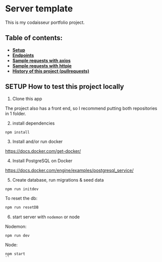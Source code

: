 # Server template

This is my codaisseur portfolio project.

## Table of contents:

- **[Setup](#setup-how-to-use-this-template)**
- **[Endpoints](#endpoints)**
- **[Sample requests with axios](#sample-requests-with-axios)**
- **[Sample requests with httpie](#sample-requests-with-httpie)**
- **[History of this project (pullrequests)](#history-of-this-project)**

## SETUP How to test this project locally

1. Clone this app

The project also has a front end, so I recommend putting both repositories in 1 folder.

2. install dependencies

```
npm install
```

3. Install and/or run docker

https://docs.docker.com/get-docker/

4. Install PostgreSQL on Docker

https://docs.docker.com/engine/examples/postgresql_service/

5. Create database, run migrations & seed data

```bash
npm run initdev
```

To reset the db:

```bash
npm run resetDB
```

6. start server with `nodemon` or node

Nodemon:

```
npm run dev
```

Node:

```
npm start
``
